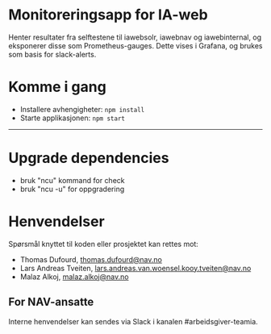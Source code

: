 Monitoreringsapp for IA-web
================

Henter resultater fra selftestene til iawebsolr, iawebnav og iawebinternal, og eksponerer disse som Prometheus-gauges. Dette vises i Grafana, og brukes som basis for slack-alerts.

# Komme i gang

- Installere avhengigheter:  `npm install`
- Starte applikasjonen: `npm start`

---

# Upgrade dependencies

- bruk "ncu" kommand for check
- bruk "ncu -u" for oppgradering 

# Henvendelser

Spørsmål knyttet til koden eller prosjektet kan rettes mot:

* Thomas Dufourd, thomas.dufourd@nav.no
* Lars Andreas Tveiten, lars.andreas.van.woensel.kooy.tveiten@nav.no
* Malaz Alkoj, malaz.alkoj@nav.no

## For NAV-ansatte

Interne henvendelser kan sendes via Slack i kanalen #arbeidsgiver-teamia.
